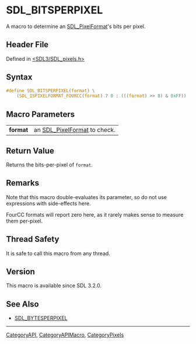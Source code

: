 # SDL_BITSPERPIXEL

A macro to determine an [SDL_PixelFormat](SDL_PixelFormat)'s bits per pixel.

## Header File

Defined in [<SDL3/SDL_pixels.h>](https://github.com/libsdl-org/SDL/blob/main/include/SDL3/SDL_pixels.h)

## Syntax

```c
#define SDL_BITSPERPIXEL(format) \
    (SDL_ISPIXELFORMAT_FOURCC(format) ? 0 : (((format) >> 8) & 0xFF))
```

## Macro Parameters

|            |                                                 |
| ---------- | ----------------------------------------------- |
| **format** | an [SDL_PixelFormat](SDL_PixelFormat) to check. |

## Return Value

Returns the bits-per-pixel of `format`.

## Remarks

Note that this macro double-evaluates its parameter, so do not use
expressions with side-effects here.

FourCC formats will report zero here, as it rarely makes sense to measure
them per-pixel.

## Thread Safety

It is safe to call this macro from any thread.

## Version

This macro is available since SDL 3.2.0.

## See Also

- [SDL_BYTESPERPIXEL](SDL_BYTESPERPIXEL)

----
[CategoryAPI](CategoryAPI), [CategoryAPIMacro](CategoryAPIMacro), [CategoryPixels](CategoryPixels)

